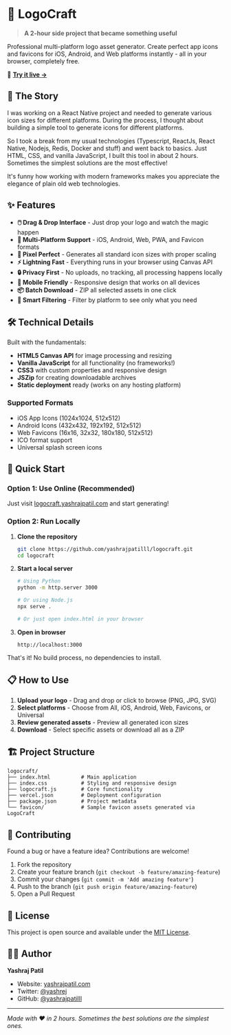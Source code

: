 # 🎨 LogoCraft

> **A 2-hour side project that became something useful** 

Professional multi-platform logo asset generator. Create perfect app icons and favicons for iOS, Android, and Web platforms instantly - all in your browser, completely free.

🚀 **[Try it live →](https://logocraft.yashrajpatil.com)**

## 📖 The Story

I was working on a React Native project and needed to generate various icon sizes for different platforms. During the process, I thought about building a simple tool to generate icons for different platforms. 

So I took a break from my usual technologies (Typescript, ReactJs, React Native, Nodejs, Redis, Docker and stuff) and went back to basics. Just HTML, CSS, and vanilla JavaScript, I built this tool in about 2 hours. Sometimes the simplest solutions are the most effective! 

It's funny how working with modern frameworks makes you appreciate the elegance of plain old web technologies.

## ✨ Features

- **🖱️ Drag & Drop Interface** - Just drop your logo and watch the magic happen
- **📱 Multi-Platform Support** - iOS, Android, Web, PWA, and Favicon formats
- **🎯 Pixel Perfect** - Generates all standard icon sizes with proper scaling
- **⚡ Lightning Fast** - Everything runs in your browser using Canvas API
- **🔒 Privacy First** - No uploads, no tracking, all processing happens locally
- **📱 Mobile Friendly** - Responsive design that works on all devices
- **📦 Batch Download** - ZIP all selected assets in one click
- **🎨 Smart Filtering** - Filter by platform to see only what you need

## 🛠️ Technical Details

Built with the fundamentals:

- **HTML5 Canvas API** for image processing and resizing
- **Vanilla JavaScript** for all functionality (no frameworks!)
- **CSS3** with custom properties and responsive design
- **JSZip** for creating downloadable archives
- **Static deployment** ready (works on any hosting platform)

### Supported Formats
- iOS App Icons (1024x1024, 512x512)
- Android Icons (432x432, 192x192, 512x512)
- Web Favicons (16x16, 32x32, 180x180, 512x512)
- ICO format support
- Universal splash screen icons

## 🚀 Quick Start

### Option 1: Use Online (Recommended)
Just visit [logocraft.yashrajpatil.com](https://logocraft.yashrajpatil.com) and start generating!

### Option 2: Run Locally

1. **Clone the repository**
   ```bash
   git clone https://github.com/yashrajpatilll/logocraft.git
   cd logocraft
   ```

2. **Start a local server**
   ```bash
   # Using Python
   python -m http.server 3000
   
   # Or using Node.js
   npx serve .
   
   # Or just open index.html in your browser
   ```

3. **Open in browser**
   ```
   http://localhost:3000
   ```

That's it! No build process, no dependencies to install.

## 📋 How to Use

1. **Upload your logo** - Drag and drop or click to browse (PNG, JPG, SVG)
2. **Select platforms** - Choose from All, iOS, Android, Web, Favicons, or Universal
3. **Review generated assets** - Preview all generated icon sizes
4. **Download** - Select specific assets or download all as a ZIP

## 🏗️ Project Structure

```
logocraft/
├── index.html          # Main application
├── index.css           # Styling and responsive design
├── logocraft.js        # Core functionality
├── vercel.json         # Deployment configuration
├── package.json        # Project metadata
└── favicon/            # Sample favicon assets generated via LogoCraft
```

## 🤝 Contributing

Found a bug or have a feature idea? Contributions are welcome!

1. Fork the repository
2. Create your feature branch (`git checkout -b feature/amazing-feature`)
3. Commit your changes (`git commit -m 'Add amazing feature'`)
4. Push to the branch (`git push origin feature/amazing-feature`)
5. Open a Pull Request

## 📝 License

This project is open source and available under the [MIT License](LICENSE).

## 🙋‍♂️ Author

**Yashraj Patil**
- Website: [yashrajpatil.com](https://yashrajpatil.com)
- Twitter: [@yashrej](https://x.com/yashrej)
- GitHub: [@yashrajpatilll](https://github.com/yashrajpatilll)

---

*Made with ❤️ in 2 hours. Sometimes the best solutions are the simplest ones.*